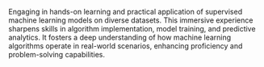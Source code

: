 Engaging in hands-on learning and practical application of supervised machine learning models on diverse datasets. This immersive experience sharpens skills in algorithm implementation, model training, and predictive analytics. It fosters a deep understanding of how machine learning algorithms operate in real-world scenarios, enhancing proficiency and problem-solving capabilities.
